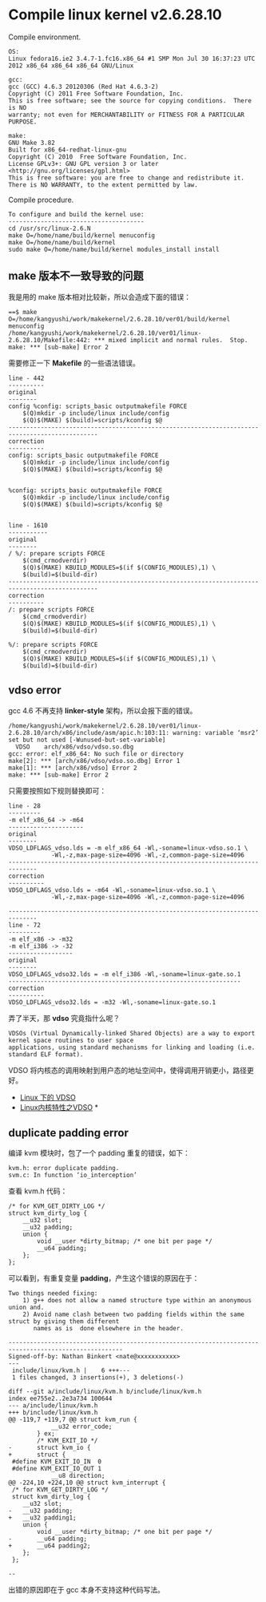 # Compile linux kernel v2.6.28.10
Compile environment.

	OS:
	Linux fedora16.ie2 3.4.7-1.fc16.x86_64 #1 SMP Mon Jul 30 16:37:23 UTC 2012 x86_64 x86_64 x86_64 GNU/Linux

	gcc:
	gcc (GCC) 4.6.3 20120306 (Red Hat 4.6.3-2)
	Copyright (C) 2011 Free Software Foundation, Inc.
	This is free software; see the source for copying conditions.  There is NO
	warranty; not even for MERCHANTABILITY or FITNESS FOR A PARTICULAR PURPOSE.

	make:
	GNU Make 3.82
	Built for x86_64-redhat-linux-gnu
	Copyright (C) 2010  Free Software Foundation, Inc.
	License GPLv3+: GNU GPL version 3 or later <http://gnu.org/licenses/gpl.html>
	This is free software: you are free to change and redistribute it.
	There is NO WARRANTY, to the extent permitted by law.

Compile procedure.

	To configure and build the kernel use:
	--------------------------------------
	cd /usr/src/linux-2.6.N
	make O=/home/name/build/kernel menuconfig
	make O=/home/name/build/kernel
	sudo make O=/home/name/build/kernel modules_install install

## make 版本不一致导致的问题
我是用的 make 版本相对比较新，所以会造成下面的错误：

	==$ make O=/home/kangyushi/work/makekernel/2.6.28.10/ver01/build/kernel menuconfig
	/home/kangyushi/work/makekernel/2.6.28.10/ver01/linux-2.6.28.10/Makefile:442: *** mixed implicit and normal rules.  Stop.
	make: *** [sub-make] Error 2

需要修正一下 **Makefile** 的一些语法错误。

	line - 442
	----------
	original
	--------
	config %config: scripts_basic outputmakefile FORCE
		$(Q)mkdir -p include/linux include/config
		$(Q)$(MAKE) $(build)=scripts/kconfig $@	
	-----------------------------------------------------------------------------------------------
	correction
	----------
	config: scripts_basic outputmakefile FORCE
		$(Q)mkdir -p include/linux include/config
		$(Q)$(MAKE) $(build)=scripts/kconfig $@


	%config: scripts_basic outputmakefile FORCE
		$(Q)mkdir -p include/linux include/config
		$(Q)$(MAKE) $(build)=scripts/kconfig $@
	

	line - 1610
	-----------
	original
	--------
	/ %/: prepare scripts FORCE
		$(cmd_crmodverdir)
		$(Q)$(MAKE) KBUILD_MODULES=$(if $(CONFIG_MODULES),1) \
		$(build)=$(build-dir)
	-----------------------------------------------------------------------------------------------
	correction
	----------
	/: prepare scripts FORCE
		$(cmd_crmodverdir)
		$(Q)$(MAKE) KBUILD_MODULES=$(if $(CONFIG_MODULES),1) \
		$(build)=$(build-dir)

	%/: prepare scripts FORCE
		$(cmd_crmodverdir)
		$(Q)$(MAKE) KBUILD_MODULES=$(if $(CONFIG_MODULES),1) \
		$(build)=$(build-dir)

## vdso error
gcc 4.6 不再支持 **linker-style** 架构，所以会报下面的错误。

	/home/kangyushi/work/makekernel/2.6.28.10/ver01/linux-2.6.28.10/arch/x86/include/asm/apic.h:103:11: warning: variable ‘msr2’ set but not used [-Wunused-but-set-variable]
	  VDSO    arch/x86/vdso/vdso.so.dbg
	gcc: error: elf_x86_64: No such file or directory
	make[2]: *** [arch/x86/vdso/vdso.so.dbg] Error 1
	make[1]: *** [arch/x86/vdso] Error 2
	make: *** [sub-make] Error 2
	
只需要按照如下规则替换即可：

	line - 28
	---------
	-m elf_x86_64 -> -m64
	---------------------
	original
	--------
	VDSO_LDFLAGS_vdso.lds = -m elf_x86_64 -Wl,-soname=linux-vdso.so.1 \
				-Wl,-z,max-page-size=4096 -Wl,-z,common-page-size=4096
	------------------------------------------------------------------------------
	correction
	----------
	VDSO_LDFLAGS_vdso.lds = -m64 -Wl,-soname=linux-vdso.so.1 \
				-Wl,-z,max-page-size=4096 -Wl,-z,common-page-size=4096
	
	------------------------------------------------------------------------------
	line - 72
	---------
	-m elf_x86 -> -m32
	-m elf_i386 -> -32
	------------------
	original
	--------
	VDSO_LDFLAGS_vdso32.lds = -m elf_i386 -Wl,-soname=linux-gate.so.1
	-----------------------------------------------------------------
	correction
	----------
	VDSO_LDFLAGS_vdso32.lds = -m32 -Wl,-soname=linux-gate.so.1

弄了半天，那 **vdso** 究竟指什么呢？

	VDSOs (Virtual Dynamically-linked Shared Objects) are a way to export kernel space routines to user space 
	applications, using standard mechanisms for linking and loading (i.e. standard ELF format).

VDSO 将内核态的调用映射到用户态的地址空间中，使得调用开销更小，路径更好。

 * [Linux 下的 VDSO](http://adam8157.info/blog/2011/10/linux-vdso)
 * [Linux内核特性之VDSO](http://blog.csdn.net/juana1/article/details/6904932) *

## duplicate padding error
编译 kvm 模块时，包了一个 padding 重复的错误，如下：
	
	kvm.h: error duplicate padding.
	svm.c: In function ‘io_interception’

查看 kvm.h 代码：

	/* for KVM_GET_DIRTY_LOG */
	struct kvm_dirty_log {
		__u32 slot;
		__u32 padding;
		union {
			void __user *dirty_bitmap; /* one bit per page */
			__u64 padding;
		};
	};

可以看到，有重复变量 **padding**，产生这个错误的原因在于：

	Two things needed fixing: 
		1) g++ does not allow a named structure type within an anonymous union and.
		2) Avoid name clash between two padding	fields within the same struct by giving them different 
		   names as is	done elsewhere in the header.

	------------------------------------------------------------------------------------------------------
	Signed-off-by: Nathan Binkert <nate@xxxxxxxxxxx>
	---
	 include/linux/kvm.h |    6 +++---
	 1 files changed, 3 insertions(+), 3 deletions(-)

	diff --git a/include/linux/kvm.h b/include/linux/kvm.h
	index ee755e2..2e3a734 100644
	--- a/include/linux/kvm.h
	+++ b/include/linux/kvm.h
	@@ -119,7 +119,7 @@ struct kvm_run {
				__u32 error_code;
			} ex;
			/* KVM_EXIT_IO */
	-		struct kvm_io {
	+		struct {
	 #define KVM_EXIT_IO_IN  0
	 #define KVM_EXIT_IO_OUT 1
				__u8 direction;
	@@ -224,10 +224,10 @@ struct kvm_interrupt {
	 /* for KVM_GET_DIRTY_LOG */
	 struct kvm_dirty_log {
		__u32 slot;
	-	__u32 padding;
	+	__u32 padding1;
		union {
			void __user *dirty_bitmap; /* one bit per page */
	-		__u64 padding;
	+		__u64 padding2;
		};
	 };

	-- 

出错的原因即在于 gcc 本身不支持这种代码写法。

